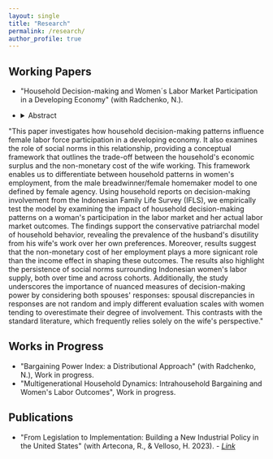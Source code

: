 ```yaml
---
layout: single
title: "Research"
permalink: /research/
author_profile: true
---
```

## Working Papers
- "Household Decision-making and Women´s Labor Market Participation in a Developing Economy" (with Radchenko, N.).

- <details markdown="1"><summary>Abstract</summary> 
"This paper investigates how household decision-making patterns influence female labor force participation in a developing economy. It also examines the role of social norms in this relationship, providing a conceptual framework that outlines the trade-off between the household's economic surplus and the non-monetary cost of the wife working. This framework enables us to differentiate between household patterns in women's employment, from the male breadwinner/female homemaker model to one defined by female agency. Using household reports on decision-making involvement from the Indonesian Family Life Survey (IFLS), we empirically test the model by examining the impact of household decision-making patterns on a woman's participation in the labor market and her actual labor market outcomes. The findings support the conservative patriarchal model of household behavior, revealing the prevalence of the husband's disutility from his wife's work over her own preferences. Moreover, results suggest that the non-monetary cost of her employment plays a more signicant role than the income effect in shaping these outcomes. The results also highlight the persistence of social norms surrounding Indonesian women's labor supply, both over time and across cohorts. Additionally, the study underscores the importance of nuanced measures of decision-making power by considering both spouses' responses: spousal discrepancies in responses are not random and imply different evaluation scales with women tending to overestimate their degree of involvement. This contrasts with the standard literature, which frequently relies solely on the wife's perspective."</details>

## Works in Progress
- "Bargaining Power Index: a Distributional Approach" (with Radchenko, N.), Work in progress. 
- "Multigenerational Household Dynamics: Intrahousehold Bargaining and Women's Labor Outcomes", Work in progress. 

## Publications
- "From Legislation to Implementation: Building a New Industrial Policy in the United States" (with Artecona, R., & Velloso, H. 2023). - *[Link](https://www.cepal.org/en/publications/68769-legislation-implementation-building-new-industrial-policy-united-states)*



